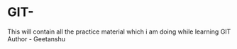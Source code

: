 # GIT-
This will contain all the practice material which i am doing while learning GIT
Author - Geetanshu
